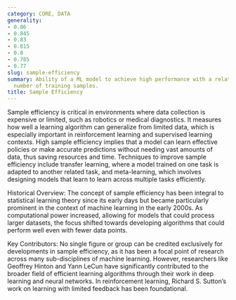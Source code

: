 ```yaml
---
category: CORE, DATA
generality:
- 0.86
- 0.845
- 0.83
- 0.815
- 0.8
- 0.785
- 0.77
slug: sample-efficiency
summary: Ability of a ML model to achieve high performance with a relatively small
  number of training samples.
title: Sample Efficiency
---
```


Sample efficiency is critical in environments where data collection is expensive or limited, such as robotics or medical diagnostics. It measures how well a learning algorithm can generalize from limited data, which is especially important in reinforcement learning and supervised learning contexts. High sample efficiency implies that a model can learn effective policies or make accurate predictions without needing vast amounts of data, thus saving resources and time. Techniques to improve sample efficiency include transfer learning, where a model trained on one task is adapted to another related task, and meta-learning, which involves designing models that learn to learn across multiple tasks efficiently.

Historical Overview:
The concept of sample efficiency has been integral to statistical learning theory since its early days but became particularly prominent in the context of machine learning in the early 2000s. As computational power increased, allowing for models that could process larger datasets, the focus shifted towards developing algorithms that could perform well even with fewer data points.

Key Contributors:
No single figure or group can be credited exclusively for developments in sample efficiency, as it has been a focal point of research across many sub-disciplines of machine learning. However, researchers like Geoffrey Hinton and Yann LeCun have significantly contributed to the broader field of efficient learning algorithms through their work in deep learning and neural networks. In reinforcement learning, Richard S. Sutton’s work on learning with limited feedback has been foundational.